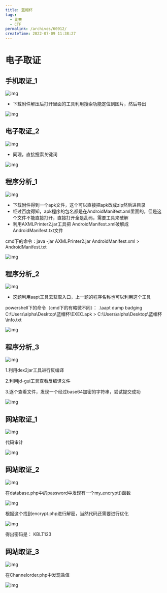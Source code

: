 ```yaml
---
title: 蓝帽杯
tags: 
  - 比赛
  - CTF
permalink: /archives/60912/
createTime: 2022-07-09 11:38:27
---
```


# 电子取证

## 手机取证_1

![img](https://img.crzliang.cn/img/1657333787235-615922f7-f20e-4611-9762-19a6dc674e8d.png)

- 下载附件解压后打开里面的工具利用搜索功能定位到图片，然后导出

![img](https://img.crzliang.cn/img/1657333839811-7c954423-6908-4979-9afe-4b6886187632.png)

## 电子取证_2

![img](https://img.crzliang.cn/img/1657333976087-655d313a-f4a1-4e5f-bcae-b3da06a36528.png)

- 同理，直接搜索关键词

![img](https://img.crzliang.cn/img/1657333991488-26ef1390-bef3-416c-9a0f-f0639d59812d.png)

## 程序分析_1

![img](https://img.crzliang.cn/img/1657335008694-dcc5a592-38b0-454e-a653-c1d2be7529f1.png)

- 下载附件得到一个apk文件，这个可以直接把apk改成zip然后进目录
- 经过百度得知，apk程序的包名都是在AndroidManifest.xml里面的，但是这个文件不能直接打开，直接打开全是乱码，需要工具来破解
- 利用AXMLPrinter2.jar工具把 AndroidManifest.xml破解成AndroidManifest.txt文件

cmd下的命令：java -jar AXMLPrinter2.jar AndroidManifest.xml > AndroidManifest.txt

![img](https://img.crzliang.cn/img/1657335302754-3221ccb6-1320-4feb-9b71-6b53fd92e56f.png)

## 程序分析_2

![img](https://img.crzliang.cn/img/1657336192084-9dfd8d51-d4dd-4c87-b500-e0d6ebf04d72.png)

- 这题利用aapt工具去获取入口，上一题的程序名称也可以利用这个工具

powershell下的命令（cmd下的有略微不同）： .\aapt dump badging C:\Users\alpha\Desktop\蓝帽杯\EXEC.apk > C:\Users\alpha\Desktop\蓝帽杯\info.txt

![img](https://img.crzliang.cn/img/1657336298593-4e00e3d4-d457-4775-93e1-cc991d985456.png)

## 程序分析_3

![img](https://img.crzliang.cn/img/1657361463768-f386c49b-b4ef-4d84-a850-8302b083f43c.png)

1.利用dex2jar工具进行反编译

2.利用jd-gui工具查看反编译文件

3.逐个查看文件，发现一个经过base64加密的字符串，尝试提交成功

![img](https://img.crzliang.cn/img/1657361752137-c5344d31-fc91-4c05-b161-bc65dd73b969.png)

## 网站取证_1

![img](https://img.crzliang.cn/img/1657361831363-c1038060-88ca-4d43-9ada-916948e26b31.png)

代码审计

![img](https://img.crzliang.cn/img/1657362601355-e8d8a22f-4de9-4830-a659-6d0bfc7925aa.png)

## 网站取证_2

![img](https://img.crzliang.cn/img/1657361934758-ade53464-05c4-46d4-bee6-cb79b08b7322.png)

在database.php中的password中发现有一个my_encrypt()函数

![img](https://img.crzliang.cn/img/1657362442019-017ac9f8-18a0-438a-8ed5-ea6259e404e2.png)

根据这个找到encrypt.php进行解密，当然代码还需要进行优化

![img](https://img.crzliang.cn/img/1657362474892-d0c101b9-f4b2-4853-ac1c-e7fe222531a2.png)

得出密码是： KBLT123  

## 网站取证_3

![img](https://img.crzliang.cn/img/1657362397140-ca8c80a0-3583-435d-983b-f8792a9c06c5.png)

在Channelorder.php中发现盐值

![img](https://img.crzliang.cn/img/1657362569837-3942f65c-0047-4d0e-986a-3a32100e66db.png)
